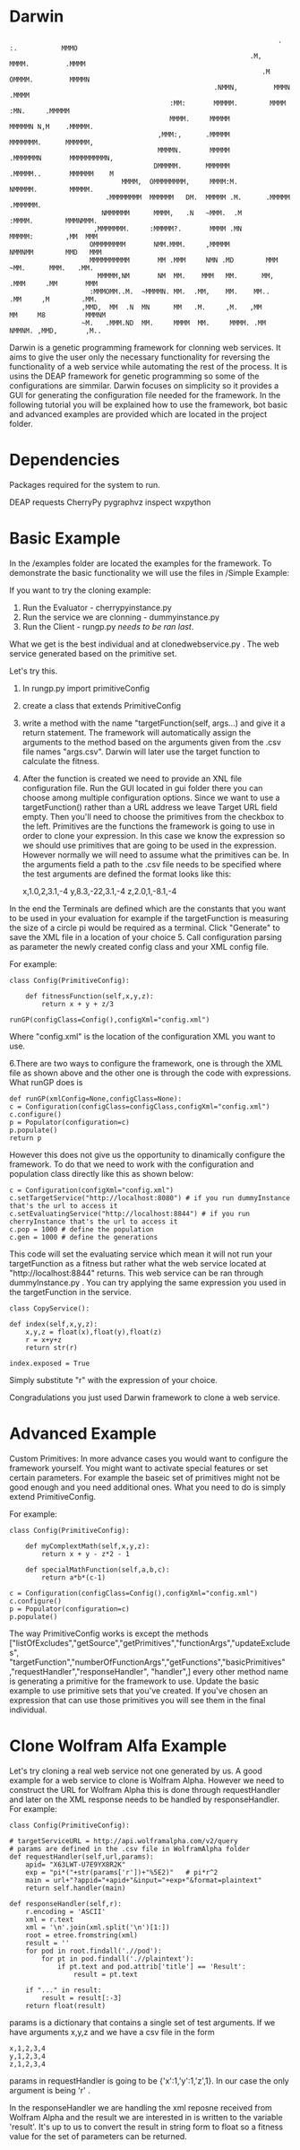 Darwin
=================================================================================================
                                                                                
                                                                       . :.           MMMO          
                                                                .M,    MMMM.         .MMMM          
                                                                   .M OMMMM.         MMMMN          
                                                       .NMMN,         MMMN         .MMMM            
                                            :MM:       MMMMM.        MMMM :MN.     .MMMMM           
                                            MMMM.     MMMMM          MMMMMN N,M    .MMMMM.          
                                         ,MMM:,      .MMMMM          MMMMMMM.      MMMMMM,          
                                         MMMMN.       MMMMM         .MMMMMMN       MMMMMMMMMN,      
                                        DMMMMM.      MMMMMM         .MMMMM..       MMMMMM    M      
                                MMMM,  OMMMMMMMM,     MMMM:M.       NMMMMM.        MMMMM.           
                            .MMMMMMMM  MMMMMM   DM.  MMMMM .M.      .MMMMM        .MMMMMM.          
                           NMMMMMM      MMMM,   .N   ~MMM.  .M       :MMMM.        MMMNMMM.         
                         ,MMMMMMM.     :MMMMM?.       MMMM .MN       MMMMM:        ,MM  MMM         
                        OMMMMMMMM       NMM.MMM.     ,MMMMM          NMMNMM        MMD   MMM        
                        MMMMMMMMMM       MM .MMM     NMN .MD        MMM ~MM.      MMM.   .MM.       
                          MMMMM,NM       NM  MM.    MMM   MM.      MM, .MMM     .MM       MMM       
                        :MMMOMM..M.  ~MMMMN. MM.  .MM,    MM.    MM..   .MM     ,M        .MM.      
                      ,MMD,  MM  .N  MN      MM   .M.     ,M.   ,MM      MM     M8          MMMNM   
                      ~M.   .MMM.ND  MM.     MMMM  MM.     MMMM. .MM     NMMNM. ,MMD,       ,M..    
 

Darwin is a genetic programming framework for clonning web services. It aims to give the user only the
necessary functionality for reversing the functionality of a web service while automating the rest of 
the process. It is usins the DEAP framework for genetic programming so some of the configurations are
simmilar. Darwin focuses on simplicity so it provides a GUI for generating the configuration file needed for the framework. In the following tutorial you will be explained how to use the framework, bot basic and advanced
examples are provided which are located in the project folder.

Dependencies
=================================================================================================
Packages required for the system to run.

DEAP
requests
CherryPy
pygraphvz
inspect
wxpython

Basic Example
=================================================================================================
In the /examples folder are located the examples for the framework. To demonstrate the basic functionality
we will use the files in /Simple Example:

If you want to try the cloning example:

1. Run the Evaluator - cherrypyinstance.py
2. Run the service we are clonning - dummyinstance.py 
3. Run the Client - rungp.py *needs to be ran last*.

What we get is the best individual and at clonedwebservice.py . The web service generated based on the primitive set.

Let's try this. 

1. In rungp.py import primitiveConfig
2. create a class that extends PrimitiveConfig
3. write a method with the name "targetFunction(self, args...) and give it a return statement. The framework will automatically assign the arguments to the method based on the arguments given from the .csv file names "args.csv".
Darwin will later use the target function to calculate the fitness.
4. After the function is created we need to provide an XNL file configuration file. Run the GUI located in gui folder there you can choose among multiple configuration options. Since we want to use a targetFunction() rather than a URL address we leave Target URL field empty. Then you'll need to choose the primitives from the checkbox to the left. Primitives are the functions the framework is going to use in order to clone your expression. In this case we know the expression so we should use primitives that are going to be used in the expression. However normally we will need to assume what the primitives can be. In the arguments field a path to the .csv file needs to be specified where the test arguments are defined the format looks like this:

    x,1.0,2,3.1,-4
    y,8.3,-22,3.1,-4
    z,2.0,1,-8.1,-4
    
In the end the Terminals are defined which are the constants that you want to be used in your evaluation for example if the targetFunction is measuring the size of a circle pi would be required as a terminal. Click "Generate" to save the XML file in a location of your choice
5. Call configuration parsing as parameter the newly created config class and your XML config file.

For example:

    class Config(PrimitiveConfig):

        def fitnessFunction(self,x,y,z):
            return x + y + z/3

    runGP(configClass=Config(),configXml="config.xml")

Where "config.xml" is the location of the configuration XML you want to use.

6.There are two ways to configure the framework, one is through the XML file as shown above and the other one is through the code with expressions. What runGP does is

    def runGP(xmlConfig=None,configClass=None):
    c = Configuration(configClass=configClass,configXml="config.xml")
    c.configure()
    p = Populator(configuration=c)
    p.populate()
    return p
    
However this does not give us the opportunity to dinamically configure the framework. To do that we need to work with the configuration and population class directly like this as shown below:

    c = Configuration(configXml="config.xml")
    c.setTargetService("http://localhost:8080") # if you run dummyInstance that's the url to access it
    c.setEvaluatingService("http://localhost:8844") # if you run cherryInstance that's the url to access it
    c.pop = 1000 # define the population
    c.gen = 1000 # define the generations
    
This code will set the evaluating service which mean it will not run your targetFunction as a fitness but rather what the web service located at "http://localhost:8844" returns. This web service can be ran through dummyInstance.py . You can try applying the same expression you used in the targetFunction in the service.

    class CopyService():

    def index(self,x,y,z):
        x,y,z = float(x),float(y),float(z)
        r = x+y+z
        return str(r)

    index.exposed = True
    
Simply substitute "r" with the expression of your choice.

Congradulations you just used Darwin framework to clone a web service.


Advanced Example
=================================================================================================
Custom Primitives:
In more advance cases you would want to configure the framework yourself. You might want to activate
special features or set certain parameters. For example the baseic set of primitives might not be good enough
and you need additional ones. What you need to do is simply extend PrimitiveConfig.

For example:

    class Config(PrimitiveConfig):
    
        def myComplextMath(self,x,y,z):
            return x + y - z*2 - 1

        def specialMathFunction(self,a,b,c):
            return a*b*(c-1)
            
    c = Configuration(configClass=Config(),configXml="config.xml")
    c.configure()
    p = Populator(configuration=c)
    p.populate()
    
The way PrimitiveConfig works is except the methods ["listOfExcludes","getSource","getPrimitives","functionArgs","updateExcludes",
                      "targetFunction","numberOfFunctionArgs","getFunctions","basicPrimitives"
                      ,"requestHandler","responseHandler", "handler",]
every other method name is generating a primitive for the framework to use.
Update the basic example to use primitive sets that you've created. If you've chosen an expression
that can use those primitives you will see them in the final individual.

Clone Wolfram Alfa Example
=================================================================================================
Let's try cloning a real web service not one generated by us. A good example for a web service to
clone is Wolfram Alpha. However we need to construct the URL for Wolfram Alpha this is done through
requestHandler and later on the XML response needs to be handled by responseHandler. For example:

    class Config(PrimitiveConfig):

    # targetServiceURL = http://api.wolframalpha.com/v2/query
    # params are defined in the .csv file in WolframAlpha folder 
    def requestHandler(self,url,params):
        apid= "X63LWT-U7E9YX8R2K"
        exp = "pi*("+str(params['r'])+"%5E2)"   # pi*r^2
        main = url+"?appid="+apid+"&input="+exp+"&format=plaintext"
        return self.handler(main)

    def responseHandler(self,r):
        r.encoding = 'ASCII'
        xml = r.text
        xml = '\n'.join(xml.split('\n')[1:])
        root = etree.fromstring(xml)
        result = ''
        for pod in root.findall('.//pod'):
            for pt in pod.findall('.//plaintext'):
                if pt.text and pod.attrib['title'] == 'Result':
                    result = pt.text

        if "..." in result:
            result = result[:-3]
        return float(result)
        
params is a dictionary that contains a single set of test arguments. If we have arguments x,y,z
and we have a csv file in the form

    x,1,2,3,4
    y,1,2,3,4
    z,1,2,3,4
   
params in requestHandler is going to be {'x':1,'y':1,'z',1}. In our case the only argument is being
'r' .

In the responseHandler we are handling the xml reposne received from Wolfram Alpha and the result we
are interested in is written to the variable 'result'. It's up to us to convert the result in string
form to float so a fitness value for the set of parameters can be returned.


